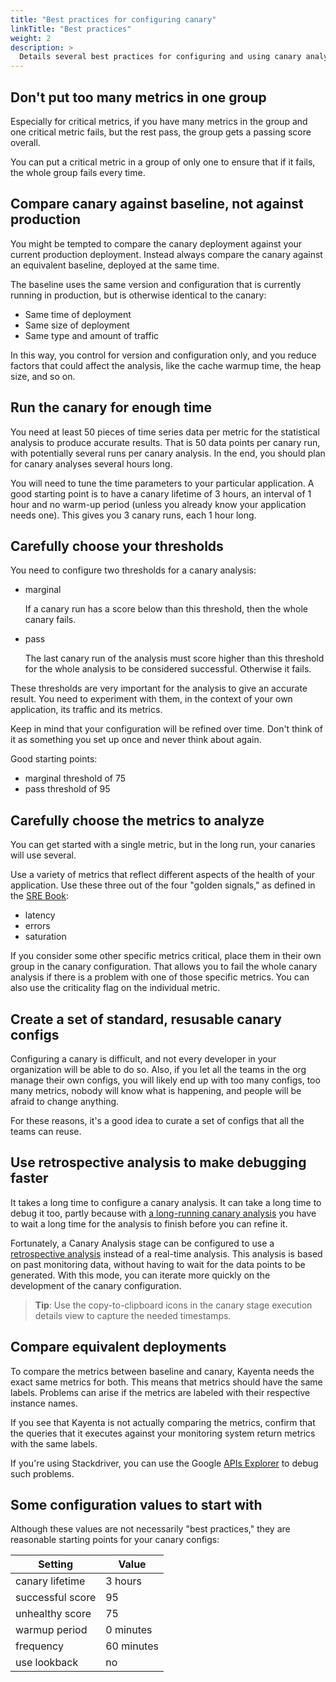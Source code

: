 ```yaml
---
title: "Best practices for configuring canary"
linkTitle: "Best practices"
weight: 2
description: >
  Details several best practices for configuring and using canary analysis.
---
```


## Don't put too many metrics in one group

Especially for critical metrics, if you have many metrics in the group and one
critical metric fails, but the rest pass, the group gets a passing score overall.

You can put a critical metric in a group of only one to ensure that if it fails,
the whole group fails every time.

## Compare canary against baseline, not against production

You might be tempted to compare the canary deployment against your current
production deployment. Instead always compare the canary against an equivalent
baseline, deployed at the same time.

The baseline uses the same version and configuration that is currently running
in production, but is otherwise identical to the canary:

* Same time of deployment
* Same size of deployment
* Same type and amount of traffic

In this way, you control for version and configuration only, and you reduce
factors that could affect the analysis, like the cache warmup time, the heap
size, and so on.

## Run the canary for enough time

You need at least 50 pieces of time series data per metric for the statistical
analysis to produce accurate results. That is 50 data points per canary run,
with potentially several runs per canary analysis. In the end, you should plan
for canary analyses several hours long.

You will need to tune the time parameters to your particular application. A good
starting point is to have a canary lifetime of 3 hours, an interval of 1 hour
and no warm-up period (unless you already know your application needs one).
This gives you 3 canary runs, each 1 hour long.

## Carefully choose your thresholds

You need to configure two thresholds for a canary analysis:

* marginal

  If a canary run has a score below than this threshold, then the whole canary
  fails.

* pass

  The last canary run of the analysis must score higher than this threshold for
  the whole analysis to be considered successful. Otherwise it fails.

These thresholds are very important for the analysis to give an accurate result.
You need to experiment with them, in the context of your own application, its
traffic and its metrics.

Keep in mind that your configuration will be refined over time. Don't think of
it as something you set up once and never think about again.

Good starting points:

* marginal threshold of 75
* pass threshold of 95

## Carefully choose the metrics to analyze

You can get started with a single metric, but in the long run, your canaries
will use several.

Use a variety of metrics that reflect different aspects of the health of your
application. Use these three out of the four "golden signals," as defined in
the [SRE Book](https://landing.google.com/sre/book/chapters/monitoring-distributed-systems.html):

* latency
* errors
* saturation

If you consider some other specific metrics critical, place them in their own
group in the canary configuration. That allows you to fail the whole canary
analysis if there is a problem with one of those specific metrics. You can also
use the criticality flag on the individual metric.

## Create a set of standard, resusable canary configs

Configuring a canary is difficult, and not every developer in your organization
will be able to do so. Also, if you let all the teams in the org manage their
own configs, you will likely end up with too many configs, too many metrics,
nobody will know what is happening, and people will be afraid to change
anything.

For these reasons, it's a good idea to curate a set of configs that all the
teams can reuse.

## Use retrospective analysis to make debugging faster

It takes a long time to configure a canary analysis. It can take a long time to
debug it too, partly because with [a long-running canary
analysis](#run-the-canary-for-enough-time) you have to wait a long time
for the analysis to finish before you can refine it.

Fortunately, a Canary Analysis stage can be configured to use a [retrospective
analysis](/docs/v1/guides/user/canary/stage/#real-time-versus-retrospective-analysis)
instead of a real-time analysis. This analysis is based on past monitoring data,
without having to wait for the data points to be generated. With this mode, you
can iterate more quickly on the development of the canary configuration.

> **Tip**: Use the copy-to-clipboard icons in the canary stage execution details
> view to capture the needed timestamps.

## Compare equivalent deployments

To compare the metrics between baseline and canary, Kayenta needs the exact same
metrics for both. This means that metrics should have the same labels. Problems
can arise if the metrics are labeled with their respective instance names.

If you see that Kayenta is not actually comparing the metrics, confirm that the
queries that it executes against your monitoring system return metrics with the
same labels.

If you're using Stackdriver, you can use the Google [APIs Explorer](https://developers.google.com/apis-explorer/#search/timeseries/m/monitoring/v3/monitoring.projects.timeSeries.list) to debug such problems.

## Some configuration values to start with

Although these values are not necessarily "best practices," they are reasonable
starting points for your canary configs:

| Setting | Value |
|-|-----------|
| canary lifetime | 3 hours |
| successful score | 95 |
| unhealthy score | 75 |
| warmup period | 0 minutes|
| frequency | 60 minutes |
| use lookback | no |
